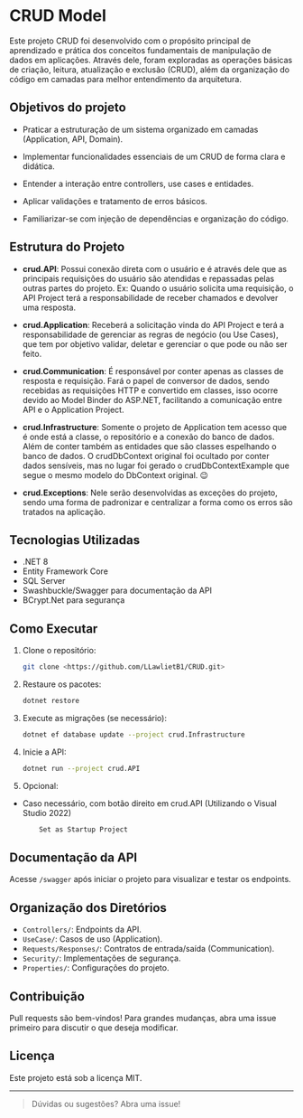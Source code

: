 # CRUD Model 

Este projeto CRUD foi desenvolvido com o propósito principal de aprendizado e prática dos conceitos fundamentais de manipulação de dados em aplicações. Através dele, foram exploradas as operações básicas de criação, leitura, atualização e exclusão (CRUD), além da organização do código em camadas para melhor entendimento da arquitetura.

## Objetivos do projeto
- Praticar a estruturação de um sistema organizado em camadas (Application, API, Domain).

- Implementar funcionalidades essenciais de um CRUD de forma clara e didática.

- Entender a interação entre controllers, use cases e entidades.

- Aplicar validações e tratamento de erros básicos.

- Familiarizar-se com injeção de dependências e organização do código.

## Estrutura do Projeto

- **crud.API**: Possui conexão direta com o usuário e é através dele que as principais requisições do usuário são atendidas e repassadas pelas outras partes do projeto. Ex: Quando o usuário solicita uma requisição, o API Project terá a responsabilidade de receber chamados e devolver uma resposta.

- **crud.Application**: Receberá a solicitação vinda do API Project e terá a responsabilidade de gerenciar as regras de negócio (ou Use Cases), que tem por objetivo validar, deletar e gerenciar o que pode ou não ser feito. 

- **crud.Communication**: É responsável por conter apenas as classes de resposta e requisição. Fará o papel de conversor de dados, sendo recebidas as requisições HTTP e convertido em classes, isso ocorre devido ao Model Binder do ASP.NET, facilitando a comunicação entre API e o Application Project. 

- **crud.Infrastructure**: Somente o projeto de Application tem acesso que é onde está a classe, o repositório e a conexão do banco de dados. Além de conter também as entidades que são classes espelhando o banco de dados. O crudDbContext original foi ocultado por conter dados sensíveis, mas no lugar foi gerado o crudDbContextExample que segue o mesmo modelo do DbContext original. 😉

- **crud.Exceptions**: Nele serão desenvolvidas as exceções do projeto, sendo uma forma de padronizar e centralizar a forma como os erros são tratados na aplicação. 

## Tecnologias Utilizadas

- .NET 8
- Entity Framework Core
- SQL Server
- Swashbuckle/Swagger para documentação da API
- BCrypt.Net para segurança

## Como Executar

1. Clone o repositório:
   ```sh
   git clone <https://github.com/LLawlietB1/CRUD.git>
   ```
2. Restaure os pacotes:
   ```sh
   dotnet restore
   ```
3. Execute as migrações (se necessário):
   ```sh
   dotnet ef database update --project crud.Infrastructure
   ```
4. Inicie a API:
   ```sh
   dotnet run --project crud.API
   ```
5. Opcional: 
- Caso necessário, com botão direito em crud.API (Utilizando o Visual Studio 2022)
    ```sh
        Set as Startup Project
    ```

## Documentação da API

Acesse `/swagger` após iniciar o projeto para visualizar e testar os endpoints.

## Organização dos Diretórios

- `Controllers/`: Endpoints da API.
- `UseCase/`: Casos de uso (Application).
- `Requests/Responses/`: Contratos de entrada/saída (Communication).
- `Security/`: Implementações de segurança.
- `Properties/`: Configurações do projeto.

## Contribuição

Pull requests são bem-vindos! Para grandes mudanças, abra uma issue primeiro para discutir o que deseja modificar.

## Licença

Este projeto está sob a licença MIT.

---

> Dúvidas ou sugestões? Abra uma issue!
